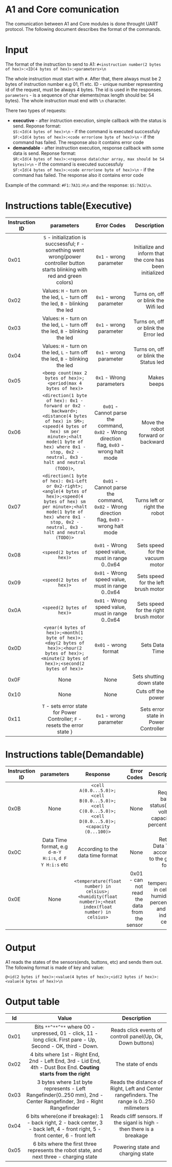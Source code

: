 # A1 and Core comunication
The comunication between A1 and Core modules is done throught UART protocol. The following document describes the format of the commands.

# Input
The format of the instruction to send to A1:
`#<instruction number(2 bytes of hex)>:<ID(4 bytes of hex)>:<parameters>\n`

The whole instruction must start with `#`. After that, there always must be 2 bytes of instruction number e.g 01, f1 etc. ID - unique number representing id of the request, must be always 4 bytes. The id is used in the responses. `parameters` - is a sequence of char elements(max length should be: 54 bytes). The whole instruction must end with `\n` character.

There two types of requests: 
* **executive** - after instruction execution, simple callback with the status is send. Reponse format:</br>
   `$S:<Id(4 bytes of hex)>\n` - if the command is executed successfuly</br>
   `$F:<Id(4 bytes of hex)>:<code error(one byte of hex)>\n` - if the command has failed. The response also it contains error code
* **demandable** - after instruction execution, response callback with some data is send. Reponse format:</br>
  `$R:<Id(4 bytes of hex)>:<reponse data(char array, max should be 54 bytes)>\n` - if the command is executed successfuly</br>
  `$F:<Id(4 bytes of hex)>:<code error(one byte of hex)>\n` - if the command has failed. The response also it contains error code

Example of the command: `#F1:7A31:H\n` and the response: `$S:7A31\n`.

# Instructions table(Executive)
| Instruction ID  |      parameters      |    Error Codes    |     Description      |
|-----------------|:--------------------:|:-----------------:|---------------------:|
| 0x01 | `S` - initialization is succsessful; `F` - something went wrong(power controller button starts blinking with red and green colors) | `0x1` - wrong parameter | Initialize and inform that the core has been initialized |
| 0x02 |  Values: `H` - turn on the led, `L` - turn off the led, `B` - blinking the led | `0x1` - wrong parameter | Turns on, off or blink the Wifi led |
| 0x03 |  Values: `H` - turn on the led, `L` - turn off the led, `B` - blinking the led | `0x1` - wrong parameter | Turns on, off or blink the Error led |
| 0x04 |  Values: `H` - turn on the led, `L` - turn off the led, `B` - blinking the led | `0x1` - wrong parameter | Turns on, off or blink the Status led |
| 0x05 | `<beep count(max 2 bytes of hex)>;<period(max 4 bytes of hex)>` | `0x1` - Wrong parameters | Makes beeps |
| 0x06 | `<direction(1 byte of hex): 0x1 - forward or 0x2 - backward>;<distance(4 bytes of hex) in SM>;<speed(4 bytes of hex) sm per minute>;<halt mode(1 byte of hex) where 0x1 - stop, 0x2 - neutral, 0x3 - halt and neutral (TODO)>`, | `0x01` - Cannot parse the command, `0x02` - Wrong direction flag, `0x03` - wrong halt mode | Move the robot forward or backward |
| 0x07 | `<direction(1 byte of hex): 0x1-Left or 0x2-right>;<angle(4 bytes of hex)>;<speed(4 bytes of hex) sm per minute>;<halt mode(1 byte of hex) where 0x1 - stop, 0x2 - neutral, 0x3 - halt and neutral (TODO)>` | `0x01` - Cannot parse the command, `0x02` - Wrong direction flag, `0x03` - wrong halt mode | Turns left or right the robot |
| 0x08 | `<speed(2 bytes of hex)>` | `0x01` - Wrong speed value, must in range 0..0x64 | Sets speed for the vacuum motor |
| 0x09 | `<speed(2 bytes of hex)>` | `0x01` - Wrong speed value, must in range 0..0x64 | Sets speed for the left brush motor |
| 0x0A | `<speed(2 bytes of hex)>` | `0x01` - Wrong speed value, must in range 0..0x64 | Sets speed for the right brush motor |
| 0x0D | `<year(4 bytes of hex)>;<month(1 byte of hex)>;<day(2 bytes of hex)>;<hour(2 bytes of hex)>;<minute(2 bytes of hex)>;<second(2 bytes of hex)>` | `0x01` - wrong format | Sets Data Time |
| 0x0F | None | None | Sets shutting down state |
| 0x10 | None | None | Cuts off the power |
| 0x11 | `T` - sets error state for Power Controller; `F` - resets the error state } | `0x1` - wrong parameter | Sets error state in Power Controller |

# Instructions table(Demandable)
| Instruction ID  |      parameters      |      Response      |    Error Codes    |    Description      |
|-----------------|:--------------------:|:------------------:|------------------:|--------------------:|
|       0x0B      |         None         | `<cell A(0.0...5.0)>;<cell B(0.0...5.0)>;<cell C(0.0...5.0)>;<cell D(0.0...5.0)>;<capacity (0...100)>` | None | Request battery status(cells voltage, capacity in percentage) |
|       0x0C      |  Data Time format, e.g `d-m-Y H:i:s`, `d F Y H:i:s` etc | According to the data time format | None | Returns Data Time according to the given format |
|       0x0E      |         None         | `<temperature(float number) in celsius>;<humidity(float number)>;<heat index(float number) in celsius>` | 0x01 - can not read the data from the sensor | Gets temperature in celsius, humidity in percentege and heat index in celsius |

# Output
A1 reads the states of the sensors(ends, buttons, etc) and sends them out. The following format is made of key and value:

`@<id(2 bytes if hex)>:<value(4 bytes of hex)>;<id(2 bytes if hex)>:<value(4 bytes of hex)>\n`

# Output table
|  Id  |              Value            |                     Description                    |
|------|:-----------------------------:|:--------------------------------------------------:|
| 0x01 | Bits `**^**^**` where 00 - unpressed, 01 - click, 11 - long click. First pare - Up, Second - OK, third - Down. | Reads click events of controll panel(Up, Ok, Down buttons) |
| 0x02 | 4 bits where 1st - Right End, 2nd - Left End, 3rd - Lid End, 4th - Dust Box End. __Couting starts from the right__ | The state of ends |
| 0x03 | 3 bytes where 1st byte represents - Left Rangefinder(0..250 mm), 2nd - Center Rangefinder, 3rd - Right Rangefinder | Reads the distance of Right, Left and Center rangefinders. The range is 0..250 milimeters |
| 0x04 | 6 bits where(one if breakage): 1 - back right, 2 - back center, 3 - back left, 4 - front right, 5 - front center, 6 - front left | Reads cliff sensors. If the siganl is high - then there is a breakage |
| 0x05 | 6 bits where the first three represents the robot state, and next three - charging state | Powering state and charging state |
